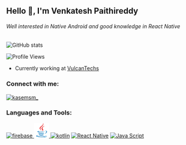 <h2>Hello 👋, I'm Venkatesh Paithireddy</h2>
<h6>Well interested in Native Android and good knowledge in React Native</h6>

![GitHub stats](https://github-readme-stats.vercel.app/api?username=rvenky125&count_private=true&theme=dark)

![Profile Views](https://komarev.com/ghpvc/?username=rvenky125)

- Currently working at [VulcanTechs](https://www.vulcantechs.com/)

<h3 align="left">Connect with me:</h3>
<p align="left">
<a href="https://twitter.com/rajvenky125" target="blank"><img align="center" src="https://raw.githubusercontent.com/rahuldkjain/github-profile-readme-generator/master/src/images/icons/Social/twitter.svg" alt="kasemsm_" height="30" width="40" /></a>
</p>

<h3 align="left">Languages and Tools:</h3>
<p align="left"> 
<a href="https://firebase.google.com/" target="_blank"> <img src="https://www.vectorlogo.zone/logos/firebase/firebase-icon.svg" alt="firebase" width="40" height="40"/> </a> <a href="https://www.java.com" target="_blank"> <img src="https://raw.githubusercontent.com/devicons/devicon/master/icons/java/java-original.svg" alt="java" width="40" height="40"/> </a> <a href="https://kotlinlang.org" target="_blank"> <img src="https://www.vectorlogo.zone/logos/kotlinlang/kotlinlang-icon.svg" alt="kotlin" width="40" height="40"/></a> <a href="https://reactnative.dev/" target="_blank"> <img src="https://www.vectorlogo.zone/logos/reactjs/reactjs-icon.svg" alt="React Native" width="40" height="40"/></a>
<a href="https://www.javascript.com/" target="_blank"> <img src="https://cdn.iconscout.com/icon/free/png-64/javascript-2752148-2284965.png" alt="Java Script" width="40" height="40"/></a>
</p>

